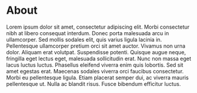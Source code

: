 # About

Lorem ipsum dolor sit amet, consectetur adipiscing elit. Morbi consectetur nibh at libero consequat interdum. Donec porta malesuada arcu in ullamcorper. Sed mollis sodales elit, quis varius ligula lacinia in. Pellentesque ullamcorper pretium orci sit amet auctor. Vivamus non urna dolor. Aliquam erat volutpat. Suspendisse potenti. Quisque augue neque, fringilla eget lectus eget, malesuada sollicitudin erat. Nunc non massa eget lacus luctus luctus. Phasellus eleifend viverra enim quis lobortis. Sed sit amet egestas erat. Maecenas sodales viverra orci faucibus consectetur. Morbi eu pellentesque ligula. Etiam placerat semper dui, ac viverra mauris pellentesque ut. Nulla ac blandit risus. Fusce bibendum efficitur luctus.